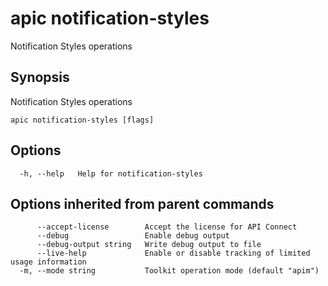 # apic notification-styles

Notification Styles operations

## Synopsis

Notification Styles operations

```
apic notification-styles [flags]
```

## Options

```
  -h, --help   Help for notification-styles
```

## Options inherited from parent commands

```
      --accept-license        Accept the license for API Connect
      --debug                 Enable debug output
      --debug-output string   Write debug output to file
      --live-help             Enable or disable tracking of limited usage information
  -m, --mode string           Toolkit operation mode (default "apim")
```
